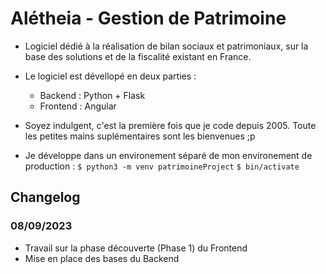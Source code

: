 # Alétheia - Gestion de Patrimoine

- Logiciel dédié à la réalisation de bilan sociaux et patrimoniaux, sur la base des solutions et de la fiscalité existant en France.

- Le logiciel est dévellopé en deux parties :
    - Backend : Python + Flask
    - Frontend : Angular

- Soyez indulgent, c'est la première fois que je code depuis 2005. Toute les petites mains suplémentaires sont les bienvenues ;p

- Je développe dans un environement séparé de mon environement de production :
    ``` $ python3 -m venv patrimoineProject ```
    ``` $ bin/activate  ```

## Changelog 

### 08/09/2023

- Travail sur la phase découverte (Phase 1) du Frontend
- Mise en place des bases du Backend

